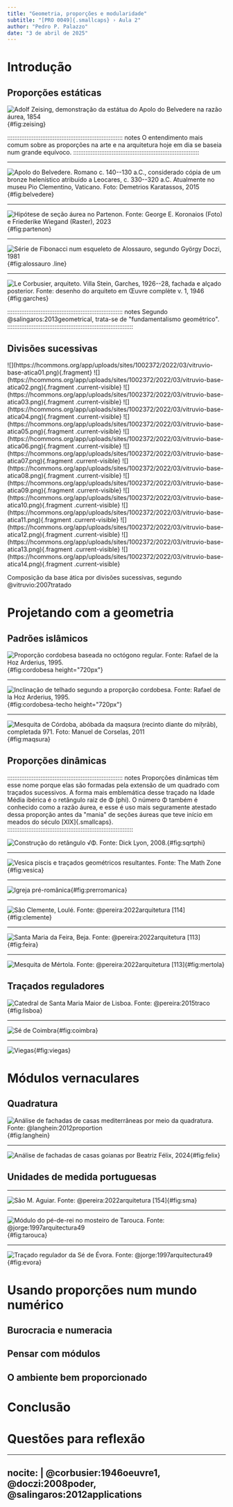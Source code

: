 ```yaml
---
title: "Geometria, proporções e modularidade"
subtitle: "[PRO 0049]{.smallcaps} › Aula 2"
author: "Pedro P. Palazzo"
date: "3 de abril de 2025"
---
```


# Introdução #

## Proporções estáticas ##

![Adolf Zeising,
demonstração da estátua do Apolo do Belvedere na razão áurea,
1854](https://hcommons.org/app/uploads/sites/1002372/2022/03/neuelehrevondenp00zeis_0203.png){#fig:zeising}

:::::::::::::::::::::::::::::::::::::::::::::::::::::::::::::::::: notes
O entendimento mais comum sobre as proporções na arte e na arquitetura
hoje em dia se baseia num grande equívoco.
::::::::::::::::::::::::::::::::::::::::::::::::::::::::::::::::::::::::

* * * * * * * * * * * * * * * * * * * * * * * * * * * * * * * * * * * *

![Apolo do Belvedere. Romano c. 140--130 a.C., considerado cópia
de um bronze helenístico atribuído a Leocares, c. 330--320 a.C.
Atualmente no museu Pio Clementino, Vaticano.
<br />
Foto: [Demetrios Karatassos, 2015][]
](https://upload.wikimedia.org/wikipedia/commons/thumb/a/a9/Belvedere_Apollo_Frontal.jpg/603px-Belvedere_Apollo_Frontal.jpg){#fig:belvedere}

[Demetrios Karatassos, 2015]: https://commons.wikimedia.org/wiki/File:Belvedere_Apollo_Frontal.jpg

* * * * * * * * * * * * * * * * * * * * * * * * * * * * * * * * * * * *

![Hipótese de seção áurea no Partenon.
  <br />
  Fonte: [George E. Koronaios (Foto) e Friederike Wiegand (Raster), 2023][]
](https://upload.wikimedia.org/wikipedia/commons/0/0f/Parthenon_und_goldener_Schnitt.png){#fig:partenon}

[George E. Koronaios (Foto) e Friederike Wiegand (Raster), 2023]: https://commons.wikimedia.org/wiki/File:Parthenon_und_goldener_Schnitt.png

* * * * * * * * * * * * * * * * * * * * * * * * * * * * * * * * * * * *

![Série de Fibonacci num esqueleto de Alossauro,
segundo György Doczi, 1981
](/media/doczi-065.png){#fig:alossauro .line}

* * * * * * * * * * * * * * * * * * * * * * * * * * * * * * * * * * * *

![Le Corbusier, arquiteto. Villa Stein, Garches, 1926--28,
fachada e alçado posterior.
<br />
Fonte: desenho do arquiteto em *Œuvre complète* v. 1, 1946
](/media/garches.png){#fig:garches}

:::::::::::::::::::::::::::::::::::::::::::::::::::::::::::::::::: notes
Segundo @salingaros:2013geometrical, trata-se de
"fundamentalismo geométrico".
::::::::::::::::::::::::::::::::::::::::::::::::::::::::::::::::::::::::


## Divisões sucessivas ##

<div class="r-stack">![](https://hcommons.org/app/uploads/sites/1002372/2022/03/vitruvio-base-atica01.png){.fragment}
![](https://hcommons.org/app/uploads/sites/1002372/2022/03/vitruvio-base-atica02.png){.fragment .current-visible}
![](https://hcommons.org/app/uploads/sites/1002372/2022/03/vitruvio-base-atica03.png){.fragment .current-visible}
![](https://hcommons.org/app/uploads/sites/1002372/2022/03/vitruvio-base-atica04.png){.fragment .current-visible}
![](https://hcommons.org/app/uploads/sites/1002372/2022/03/vitruvio-base-atica05.png){.fragment .current-visible}
![](https://hcommons.org/app/uploads/sites/1002372/2022/03/vitruvio-base-atica06.png){.fragment .current-visible}
![](https://hcommons.org/app/uploads/sites/1002372/2022/03/vitruvio-base-atica07.png){.fragment .current-visible}
![](https://hcommons.org/app/uploads/sites/1002372/2022/03/vitruvio-base-atica08.png){.fragment .current-visible}
![](https://hcommons.org/app/uploads/sites/1002372/2022/03/vitruvio-base-atica09.png){.fragment .current-visible}
![](https://hcommons.org/app/uploads/sites/1002372/2022/03/vitruvio-base-atica10.png){.fragment .current-visible}
![](https://hcommons.org/app/uploads/sites/1002372/2022/03/vitruvio-base-atica11.png){.fragment .current-visible}
![](https://hcommons.org/app/uploads/sites/1002372/2022/03/vitruvio-base-atica12.png){.fragment .current-visible}
![](https://hcommons.org/app/uploads/sites/1002372/2022/03/vitruvio-base-atica13.png){.fragment .current-visible}
![](https://hcommons.org/app/uploads/sites/1002372/2022/03/vitruvio-base-atica14.png){.fragment .current-visible}</div>

Composição da base ática por divisões sucessivas, segundo
@vitruvio:2007tratado

# Projetando com a geometria #


## Padrões islâmicos ##

![Proporção cordobesa baseada no octógono regular.
  <br />
  Fonte: Rafael de la Hoz Arderius, 1995.
](/media/hoz-075.png){#fig:cordobesa height="720px"}

* * * * * * * * * * * * * * * * * * * * * * * * * * * * * * * * * * * *

![Inclinação de telhado segundo a proporção cordobesa.
  <br />
  Fonte: Rafael de la Hoz Arderius, 1995.
](/media/hoz-077.png){#fig:cordobesa-techo height="720px"}


* * * * * * * * * * * * * * * * * * * * * * * * * * * * * * * * * * * *

![Mesquita de Córdoba, abóbada da *maqsura*
  (recinto diante do *miẖrāb*), completada 971.
  <br />
  Foto: [Manuel de Corselas, 2011]
](https://upload.wikimedia.org/wikipedia/commons/thumb/e/ec/Cordoba_Mosque_01.jpg/1024px-Cordoba_Mosque_01.jpg){#fig:maqsura}

[Manuel de Corselas, 2011]: https://commons.wikimedia.org/wiki/File:Cordoba_Mosque_01.jpg

## Proporções dinâmicas ##

:::::::::::::::::::::::::::::::::::::::::::::::::::::::::::::::::: notes
Proporções dinâmicas têm esse nome porque elas são formadas
pela extensão de um quadrado com traçados sucessivos.
A forma mais emblemática desse traçado na Idade Média ibérica
é o retângulo raiz de Φ (phi).
O número Φ também é conhecido como a razão áurea,
e esse é uso mais seguramente atestado dessa proporção
antes da "mania" de seções áureas que teve início
em meados do século [XIX]{.smallcaps}.
::::::::::::::::::::::::::::::::::::::::::::::::::::::::::::::::::::::::

![Construção do retângulo √Φ.
  <br />
  Fonte: [Dick Lyon, 2008].
](https://upload.wikimedia.org/wikipedia/commons/thumb/2/2b/Kepler_Triangle_Construction.svg/634px-Kepler_Triangle_Construction.svg.png){#fig:sqrtphi}

[Dick Lyon, 2008]: https://commons.wikimedia.org/wiki/File:Kepler_Triangle_Construction.svg

* * * * * * * * * * * * * * * * * * * * * * * * * * * * * * * * * * * *

![*Vesica piscis* e traçados geométricos resultantes.
  <br />
  Fonte: [The Math Zone]
](https://mathzone.io/wp-content/uploads/2024/09/Vesica-Pisces-Reference-Proportions.jpg){#fig:vesica}

[The Math Zone]: https://mathzone.io/vesica-piscis-related-proportions/

* * * * * * * * * * * * * * * * * * * * * * * * * * * * * * * * * * * *

![Igreja pré-românica](){#fig:prerromanica}


* * * * * * * * * * * * * * * * * * * * * * * * * * * * * * * * * * * *

![São Clemente, Loulé. Fonte: @pereira:2022arquitetura
[114]](){#fig:clemente}

* * * * * * * * * * * * * * * * * * * * * * * * * * * * * * * * * * * *

![Santa Maria da Feira, Beja. Fonte: @pereira:2022arquitetura
[113]](){#fig:feira}

* * * * * * * * * * * * * * * * * * * * * * * * * * * * * * * * * * * *

![Mesquita de Mértola. Fonte: @pereira:2022arquitetura
[113]](){#fig:mertola}


## Traçados reguladores ##

![Catedral de Santa Maria Maior de Lisboa. Fonte:
@pereira:2015traco](){#fig:lisboa}

* * * * * * * * * * * * * * * * * * * * * * * * * * * * * * * * * * * *

![Sé de Coimbra](){#fig:coimbra}

* * * * * * * * * * * * * * * * * * * * * * * * * * * * * * * * * * * *

![Viegas](){#fig:viegas}


# Módulos vernaculares #


## Quadratura ##

![Análise de fachadas de casas mediterrâneas por meio da quadratura.
Fonte: @langhein:2012proportion](){#fig:langhein}

* * * * * * * * * * * * * * * * * * * * * * * * * * * * * * * * * * * *

![Análise de fachadas de casas goianas por Beatriz Félix,
2024](){#fig:felix}


## Unidades de medida portuguesas ##

<!--Do pied-de-roi ao palmo de craveira-->

* * * * * * * * * * * * * * * * * * * * * * * * * * * * * * * * * * * *

![São M. Aguiar. Fonte: @pereira:2022arquitetura [154]](){#fig:sma}

* * * * * * * * * * * * * * * * * * * * * * * * * * * * * * * * * * * *

![Módulo do pé-de-rei no mosteiro de Tarouca. Fonte:
@jorge:1997arquitectura49](){#fig:tarouca}

* * * * * * * * * * * * * * * * * * * * * * * * * * * * * * * * * * * *

![Traçado regulador da Sé de Évora. Fonte:
@jorge:1997arquitectura49](){#fig:evora}


# Usando proporções num mundo numérico #


## Burocracia e numeracia ##

<!--Por que deixamos de projetar com as proporções-->


## Pensar com módulos ##


## O ambiente bem proporcionado ##


# Conclusão #


# Questões para reflexão #

---
nocite: |
  @corbusier:1946oeuvre1,
  @doczi:2008poder,
  @salingaros:2012applications
---

